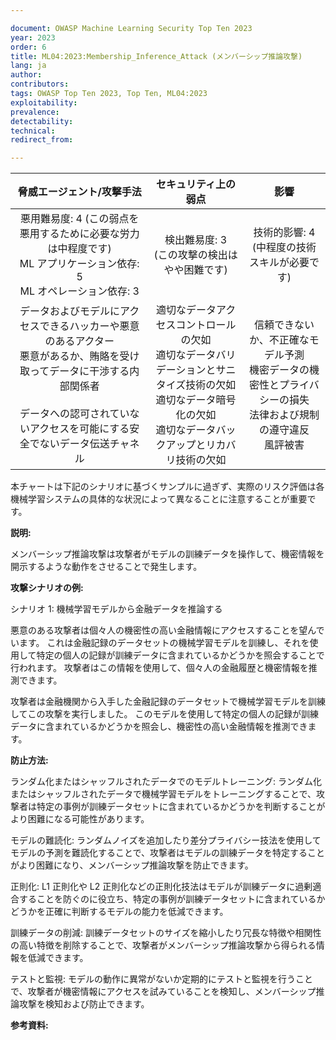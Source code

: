 ```yaml
---

document: OWASP Machine Learning Security Top Ten 2023
year: 2023
order: 6
title: ML04:2023:Membership_Inference_Attack (メンバーシップ推論攻撃)
lang: ja
author:
contributors:
tags: OWASP Top Ten 2023, Top Ten, ML04:2023
exploitability:
prevalence:
detectability:
technical:
redirect_from:

---
```


| 脅威エージェント/攻撃手法 | セキュリティ上の弱点 | 影響 |
|:-------------------------:|:--------------------:|:----:|
| 悪用難易度: 4 (この弱点を悪用するために必要な労力は中程度です)<br>ML アプリケーション依存: 5 <br>ML オペレーション依存: 3 | 検出難易度: 3 <br>(この攻撃の検出はやや困難です) | 技術的影響: 4 <br>(中程度の技術スキルが必要です)<br> |
| データおよびモデルにアクセスできるハッカーや悪意のあるアクター<br>悪意があるか、賄賂を受け取ってデータに干渉する内部関係者<br> <br>データへの認可されていないアクセスを可能にする安全でないデータ伝送チャネル | 適切なデータアクセスコントロールの欠如<br>適切なデータバリデーションとサニタイズ技術の欠如<br>適切なデータ暗号化の欠如<br>適切なデータバックアップとリカバリ技術の欠如 | 信頼できないか、不正確なモデル予測<br>機密データの機密性とプライバシーの損失<br>法律および規制の遵守違反<br>風評被害 |

本チャートは下記のシナリオに基づくサンプルに過ぎず、実際のリスク評価は各機械学習システムの具体的な状況によって異なることに注意することが重要です。



**説明:**

メンバーシップ推論攻撃は攻撃者がモデルの訓練データを操作して、機密情報を開示するような動作をさせることで発生します。



**攻撃シナリオの例:**

シナリオ 1: 機械学習モデルから金融データを推論する

悪意のある攻撃者は個々人の機密性の高い金融情報にアクセスすることを望んでいます。
これは金融記録のデータセットの機械学習モデルを訓練し、それを使用して特定の個人の記録が訓練データに含まれているかどうかを照会することで行われます。
攻撃者はこの情報を使用して、個々人の金融履歴と機密情報を推測できます。




攻撃者は金融機関から入手した金融記録のデータセットで機械学習モデルを訓練してこの攻撃を実行しました。
このモデルを使用して特定の個人の記録が訓練データに含まれているかどうかを照会し、機密性の高い金融情報を推測できます。




**防止方法:**

ランダム化またはシャッフルされたデータでのモデルトレーニング: ランダム化またはシャッフルされたデータで機械学習モデルをトレーニングすることで、攻撃者は特定の事例が訓練データセットに含まれているかどうかを判断することがより困難になる可能性があります。




モデルの難読化: ランダムノイズを追加したり差分プライバシー技法を使用してモデルの予測を難読化することで、攻撃者はモデルの訓練データを特定することがより困難になり、メンバーシップ推論攻撃を防止できます。




正則化: L1 正則化や L2 正則化などの正則化技法はモデルが訓練データに過剰適合することを防ぐのに役立ち、特定の事例が訓練データセットに含まれているかどうかを正確に判断するモデルの能力を低減できます。




訓練データの削減: 訓練データセットのサイズを縮小したり冗長な特徴や相関性の高い特徴を削除することで、攻撃者がメンバーシップ推論攻撃から得られる情報を低減できます。



テストと監視: モデルの動作に異常がないか定期的にテストと監視を行うことで、攻撃者が機密情報にアクセスを試みていることを検知し、メンバーシップ推論攻撃を検知および防止できます。




**参考資料:**
